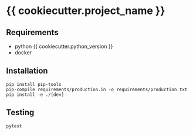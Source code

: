 # {{ cookiecutter.project_name }}

## Requirements
- python {{ cookiecutter.python_version }}
- docker

## Installation
``` shell
pip install pip-tools
pip-compile requirements/production.in -o requirements/production.txt
pip install -e ./[dev]
```

## Testing
``` shell
pytest
```
